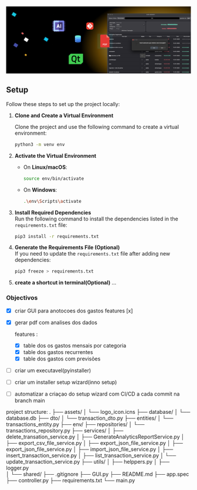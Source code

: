 <p align="center"><img src="assets/appGUI.png"></p>


## Setup

Follow these steps to set up the project locally:

1. **Clone and Create a Virtual Environment** 
 
   Clone the project and use the following command to create a virtual environment:  
   ```bash
   python3 -m venv env
   ```

2. **Activate the Virtual Environment**  
   - On **Linux/macOS**:  
     ```bash
     source env/bin/activate
     ```
   - On **Windows**:  
     ```bash
     .\env\Scripts\activate
     ```

3. **Install Required Dependencies**  
   Run the following command to install the dependencies listed in the `requirements.txt` file:  
   ```bash
   pip3 install -r requirements.txt
   ```

4. **Generate the Requirements File (Optional)**  
   If you need to update the `requirements.txt` file after adding new dependencies:  
   ```bash
   pip3 freeze > requirements.txt
   ```
   
5. **create a shortcut in terminal(Optional)** 
  ...

### Objectivos

- [x] criar GUI para anotocoes dos gastos
      features 
      [x]
- [x] gerar pdf com analises dos dados
   
   features :
   
   - [x] table dos os gastos mensais por categoria
   - [x] table dos gastos recurrentes
   - [x] table dos gastos com previsões

- [ ] criar um executavel(pyinstaller)
- [ ] criar um installer setup wizard(inno setup)
- [ ] automatizar a criaçao do setup wizard com CI/CD a cada commit na branch main 

project structure:
.
├── assets/
│    └── logo_icon.icns
├── database/
│    └── database.db
├── dto/
│    └── transaction_dto.py
├── entities/
│    └── transactions_entity.py
├── env/
├── repositories/
│    └── transactions_repository.py
├── services/
│    ├── delete_transation_service.py
│    ├── GenerateAnalyticsReportService.py
│    ├── export_csv_file_service.py
│    ├── export_json_file_service.py
│    ├── export_json_file_service.py
│    ├── import_json_file_service.py
│    ├── insert_transaction_service.py
│    ├── list_transaction_service.py
│    └── update_transaction_service.py
├── utils/
│    ├── helppers.py
│    ├── logger.py       
│    └── shared/
├── .gitignore
├── GUI.py
├── README.md
├── app.spec
├── controller.py
├── requirements.txt
└── main.py